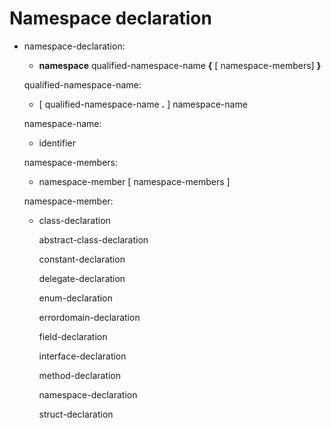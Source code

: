 <div id="namespace-declaration" class="section level1">

Namespace declaration
=====================

-   namespace-declaration:

    -   **namespace** qualified-namespace-name **{** [
        namespace-members] **}**

    qualified-namespace-name:

    -   [ qualified-namespace-name **.** ] namespace-name

    namespace-name:

    -   identifier

    namespace-members:

    -   namespace-member [ namespace-members ]

    namespace-member:

    -   class-declaration

        abstract-class-declaration

        constant-declaration

        delegate-declaration

        enum-declaration

        errordomain-declaration

        field-declaration

        interface-declaration

        method-declaration

        namespace-declaration

        struct-declaration

</div>
